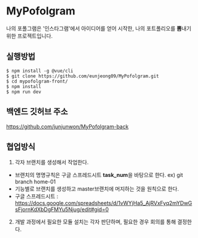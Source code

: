 # MyPofolgram
나의 포폴그램은 '인스타그램'에서 아이디어를 얻어 시작한, 나의 포트폴리오를 **뽐**내기 위한 프로젝트입니다.

## 실행방법
```
$ npm install -g @vue/cli
$ git clone https://github.com/eunjeong09/MyPofolgram.git
$ cd mypofolgram-front/
$ npm install
$ npm run dev
```

## 백엔드 깃허브 주소
https://github.com/junjunwon/MyPofolgram-back

## 협업방식
1. 각자 브랜치를 생성해서 작업한다.
  - 브랜치의 명명규칙은 구글 스프레드시트 **task_num**을 바탕으로 한다. ex) git branch home-01
  - 기능별로 브랜치를 생성하고 master브랜치에 머지하는 것을 원칙으로 한다.
  - 구글 스프레드시트 : https://docs.google.com/spreadsheets/d/1vWYjHa5_AjRVxFyq2mYDwGsFjornKdXbDgFMYu5Njug/edit#gid=0
2. 개발 과정에서 필요한 모듈 설치는 각자 판단하며, 필요한 경우 회의를 통해 결정한다.
